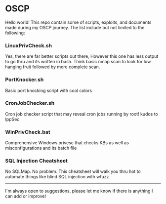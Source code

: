 # OSCP 
   
Hello world! This repo contain some of scripts, exploits, and documents made during my OSCP journey. The list include but not limited to the following:

### LinuxPrivCheck.sh
Yes, there are far better scripts out there, However this one has less output to go thru and its written in bash. Think basic nmap scan to look for low hanging fruit followed by more complete scan.

### PortKnocker.sh
Basic port knocking script with cool colors

### CronJobChecker.sh
Cron job checker script that may reveal cron jobs running by root! kudos to IppSec

### WinPrivCheck.bat
Comprehensive Windows privesc that checks KBs as well as misconfigurations and its batch file

### SQL Injection Cheatsheet
No SQLMap. No problem. This cheatsheet will walk you thru hot to automate things like blind SQL injection with wfuzz


-------------------------------------------------------------------------------------------------------------

I'm always open to suggestions, please let me know if there is anything I can add or improve!
